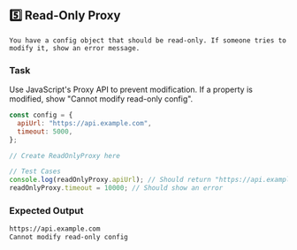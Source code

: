 ## 5️⃣ Read-Only Proxy
    You have a config object that should be read-only. If someone tries to modify it, show an error message.

### Task
Use JavaScript's Proxy API to prevent modification.
If a property is modified, show "Cannot modify read-only config".
```javascript 
const config = {
  apiUrl: "https://api.example.com",
  timeout: 5000,
};

// Create ReadOnlyProxy here

// Test Cases
console.log(readOnlyProxy.apiUrl); // Should return "https://api.example.com"
readOnlyProxy.timeout = 10000; // Should show an error
```
### Expected Output
```sh
https://api.example.com
Cannot modify read-only config
```
